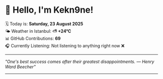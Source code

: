 # 👋 Hello, I'm Kekn9ne!

🗓️ Today is: **Saturday, 23 August 2025**  
🌤️ Weather in Istanbul: **⛅️  +24°C**  
📊 GitHub Contributions: **69**  
🎧 Currently Listening: Not listening to anything right now ❌

---

_"One's best success comes after their greatest disappointments. — *Henry Ward Beecher*"_

---
